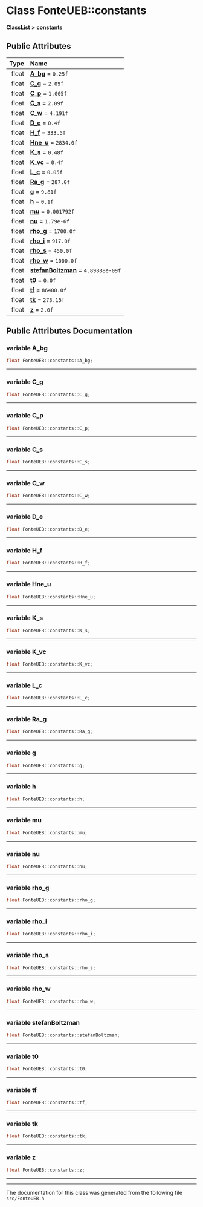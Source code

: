 

# Class FonteUEB::constants



[**ClassList**](annotated.md) **>** [**constants**](classFonteUEB_1_1constants.md)


























## Public Attributes

| Type | Name |
| ---: | :--- |
|  float | [**A\_bg**](#variable-a_bg)   = `0.25f`<br> |
|  float | [**C\_g**](#variable-c_g)   = `2.09f`<br> |
|  float | [**C\_p**](#variable-c_p)   = `1.005f`<br> |
|  float | [**C\_s**](#variable-c_s)   = `2.09f`<br> |
|  float | [**C\_w**](#variable-c_w)   = `4.191f`<br> |
|  float | [**D\_e**](#variable-d_e)   = `0.4f`<br> |
|  float | [**H\_f**](#variable-h_f)   = `333.5f`<br> |
|  float | [**Hne\_u**](#variable-hne_u)   = `2834.0f`<br> |
|  float | [**K\_s**](#variable-k_s)   = `0.48f`<br> |
|  float | [**K\_vc**](#variable-k_vc)   = `0.4f`<br> |
|  float | [**L\_c**](#variable-l_c)   = `0.05f`<br> |
|  float | [**Ra\_g**](#variable-ra_g)   = `287.0f`<br> |
|  float | [**g**](#variable-g)   = `9.81f`<br> |
|  float | [**h**](#variable-h)   = `0.1f`<br> |
|  float | [**mu**](#variable-mu)   = `0.001792f`<br> |
|  float | [**nu**](#variable-nu)   = `1.79e-6f`<br> |
|  float | [**rho\_g**](#variable-rho_g)   = `1700.0f`<br> |
|  float | [**rho\_i**](#variable-rho_i)   = `917.0f`<br> |
|  float | [**rho\_s**](#variable-rho_s)   = `450.0f`<br> |
|  float | [**rho\_w**](#variable-rho_w)   = `1000.0f`<br> |
|  float | [**stefanBoltzman**](#variable-stefanboltzman)   = `4.89888e-09f`<br> |
|  float | [**t0**](#variable-t0)   = `0.0f`<br> |
|  float | [**tf**](#variable-tf)   = `86400.0f`<br> |
|  float | [**tk**](#variable-tk)   = `273.15f`<br> |
|  float | [**z**](#variable-z)   = `2.0f`<br> |












































## Public Attributes Documentation




### variable A\_bg 

```C++
float FonteUEB::constants::A_bg;
```




<hr>



### variable C\_g 

```C++
float FonteUEB::constants::C_g;
```




<hr>



### variable C\_p 

```C++
float FonteUEB::constants::C_p;
```




<hr>



### variable C\_s 

```C++
float FonteUEB::constants::C_s;
```




<hr>



### variable C\_w 

```C++
float FonteUEB::constants::C_w;
```




<hr>



### variable D\_e 

```C++
float FonteUEB::constants::D_e;
```




<hr>



### variable H\_f 

```C++
float FonteUEB::constants::H_f;
```




<hr>



### variable Hne\_u 

```C++
float FonteUEB::constants::Hne_u;
```




<hr>



### variable K\_s 

```C++
float FonteUEB::constants::K_s;
```




<hr>



### variable K\_vc 

```C++
float FonteUEB::constants::K_vc;
```




<hr>



### variable L\_c 

```C++
float FonteUEB::constants::L_c;
```




<hr>



### variable Ra\_g 

```C++
float FonteUEB::constants::Ra_g;
```




<hr>



### variable g 

```C++
float FonteUEB::constants::g;
```




<hr>



### variable h 

```C++
float FonteUEB::constants::h;
```




<hr>



### variable mu 

```C++
float FonteUEB::constants::mu;
```




<hr>



### variable nu 

```C++
float FonteUEB::constants::nu;
```




<hr>



### variable rho\_g 

```C++
float FonteUEB::constants::rho_g;
```




<hr>



### variable rho\_i 

```C++
float FonteUEB::constants::rho_i;
```




<hr>



### variable rho\_s 

```C++
float FonteUEB::constants::rho_s;
```




<hr>



### variable rho\_w 

```C++
float FonteUEB::constants::rho_w;
```




<hr>



### variable stefanBoltzman 

```C++
float FonteUEB::constants::stefanBoltzman;
```




<hr>



### variable t0 

```C++
float FonteUEB::constants::t0;
```




<hr>



### variable tf 

```C++
float FonteUEB::constants::tf;
```




<hr>



### variable tk 

```C++
float FonteUEB::constants::tk;
```




<hr>



### variable z 

```C++
float FonteUEB::constants::z;
```




<hr>

------------------------------
The documentation for this class was generated from the following file `src/FonteUEB.h`

